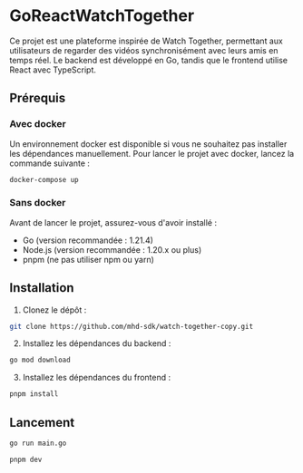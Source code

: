# GoReactWatchTogether

Ce projet est une plateforme inspirée de Watch Together, permettant aux utilisateurs de regarder des vidéos synchronisément avec leurs amis en temps réel. Le backend est développé en Go, tandis que le frontend utilise React avec TypeScript.

## Prérequis

### Avec docker

Un environnement docker est disponible si vous ne souhaitez pas installer les dépendances manuellement. Pour lancer le projet avec docker, lancez la commande suivante :

```bash
docker-compose up
```

### Sans docker

Avant de lancer le projet, assurez-vous d'avoir installé :

- Go (version recommandée : 1.21.4)
- Node.js (version recommandée : 1.20.x ou plus)
- pnpm (ne pas utiliser npm ou yarn)

## Installation

1. Clonez le dépôt :

```bash
git clone https://github.com/mhd-sdk/watch-together-copy.git
```

2. Installez les dépendances du backend :

```bash
go mod download
```

3. Installez les dépendances du frontend :

```bash
pnpm install
```

## Lancement

```bash
go run main.go
```

```bash
pnpm dev
```




